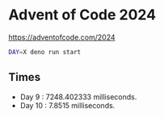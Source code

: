# Advent of Code 2024

https://adventofcode.com/2024

```bash
DAY=X deno run start
```

## Times

- Day 9 : 7248.402333 milliseconds.
- Day 10 : 7.8515 milliseconds.